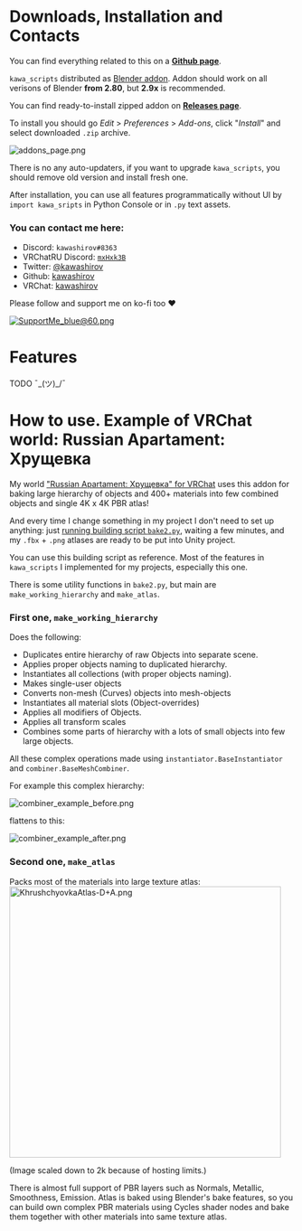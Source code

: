 # Downloads, Installation and Contacts
You can find everything related to this on a **[Github page](https://github.com/kawashirov/kawa_scripts)**.

`kawa_scripts` distributed as [Blender addon](https://docs.blender.org/manual/en/latest/advanced/scripting/addon_tutorial.html).
Addon should work on all verisons of Blender **from 2.80**, but **2.9x** is recommended.

You can find ready-to-install zipped addon on **[Releases page](https://github.com/kawashirov/kawa_scripts/releases)**.

To install you should go *Edit* > *Preferences* > *Add-ons*, click "*Install*" and select downloaded `.zip` archive.

![addons_page.png](https://i.imgur.com/uwdhl2v.png)

There is no any auto-updaters, if you want to upgrade `kawa_scripts`,
you should remove old version and install fresh one.

After installation, you can use all features programmatically without UI
by `import kawa_sripts` in Python Console or in `.py` text assets. 

### You can contact me here:
* Discord: `kawashirov#8363`
* VRChatRU Discord: [`mxHxk3B`](https://discord.gg/mxHxk3B)
* Twitter: [@kawashirov](https://twitter.com/kawashirov)
* Github: [kawashirov](https://github.com/kawashirov)
* VRChat: [kawashirov](https://vrchat.com/home/user/usr_62eb0df9-7b6d-480f-be82-fd1b945e98aa)

Please follow and support me on ko-fi too ❤

[![SupportMe_blue@60.png](https://i.imgur.com/b8bSntD.png)](https://ko-fi.com/kawashirov)

# Features
TODO ¯\_(ツ)_/¯

# How to use. Example of VRChat world: Russian Apartament: Хрущевка
My world ["Russian Apartament: Хрущевка" for VRChat](https://vrchat.com/home/world/wrld_a5aa8c95-1903-4ce1-a2df-0027964e4b3e)
uses this addon for baking large hierarchy of objects and 400+ materials
into few combined objects and single 4K x 4K PBR atlas!

And every time I change something in my project I don't need to set up anything: just
[running building script `bake2.py`](https://gist.github.com/kawashirov/76041f63f2be37c398df9c89fec30e5c),
waiting a few minutes, and my `.fbx` + `.png` atlases are ready to be put into Unity project.

You can use this building script as reference. Most of the features in `kawa_scripts`
I implemented for my projects, especially this one.

There is some utility functions in `bake2.py`, but main are `make_working_hierarchy` and `make_atlas`.

### First one, `make_working_hierarchy`
Does the following:

* Duplicates entire hierarchy of raw Objects into separate scene.
* Applies proper objects naming to duplicated hierarchy.
* Instantiates all collections (with proper objects naming).
* Makes single-user objects
* Converts non-mesh (Curves) objects into mesh-objects
* Instantiates all material slots (Object-overrides)
* Applies all modifiers of Objects.
* Applies all transform scales
* Combines some parts of hierarchy with a lots of small objects into few large objects.

All these complex operations made using `instantiator.BaseInstantiator` and `combiner.BaseMeshCombiner`.

For example this complex hierarchy:
	
![combiner_example_before.png](https://i.imgur.com/hA9Od1G.png)

flattens to this:

![combiner_example_after.png](https://i.imgur.com/7QcrBDT.png)


### Second one, `make_atlas`
Packs most of the materials into large texture atlas:
[<img alt="KhrushchyovkaAtlas-D+A.png" width="480" height="480" src="https://i.imgur.com/7T1sE37.jpg"/>](https://i.imgur.com/7T1sE37.jpg)

(Image scaled down to 2k because of hosting limits.)

There is almost full support of PBR layers such as Normals, Metallic, Smoothness, Emission.
Atlas is baked using Blender's bake features,
so you can build own complex PBR materials using Cycles shader nodes
and bake them together with other materials into same texture atlas.

